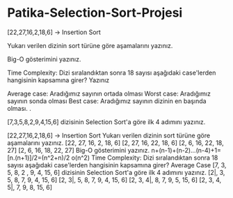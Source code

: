 # Patika-Selection-Sort-Projesi
[22,27,16,2,18,6] -> Insertion Sort

Yukarı verilen dizinin sort türüne göre aşamalarını yazınız.

Big-O gösterimini yazınız.

Time Complexity: Dizi sıralandıktan sonra 18 sayısı aşağıdaki case'lerden hangisinin kapsamına girer? Yazınız

Average case: Aradığımız sayının ortada olması
Worst case: Aradığımız sayının sonda olması
Best case: Aradığımız sayının dizinin en başında olması.
.

[7,3,5,8,2,9,4,15,6] dizisinin Selection Sort'a göre ilk 4 adımını yazınız.

[22,27,16,2,18,6] -> Insertion Sort
Yukarı verilen dizinin sort türüne göre aşamalarını yazınız.
[22, 27, 16, 2, 18, 6]
  [2, 27, 16, 22, 18, 6]
      [2, 6, 16, 22, 18, 27]
          [2, 6, 16, 18, 22, 27]
Big-O gösterimini yazınız.
n+(n-1)+(n-2)...(n-4)+1=[n.(n+1)]/2=(n^2+n)/2
o(n^2)
Time Complexity: Dizi sıralandıktan sonra 18 sayısı aşağıdaki case'lerden hangisinin kapsamına girer?
Average Case
[7, 3, 5, 8, 2 , 9, 4, 15, 6] dizisinin Selection Sort'a göre ilk 4 adımını yazınız.
[2|, 3, 5, 8, 7, 9, 4, 15, 6]
  [2, 3|, 5, 8, 7, 9, 4, 15, 6]
      [2, 3, 4|, 8, 7, 9, 5, 15, 6]
          [2, 3, 4, 5|, 7, 9, 8, 15, 6]
